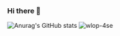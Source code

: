 ### Hi there 👋

![Anurag's GitHub stats](https://github-readme-stats.vercel.app/api?username=anuraghazra&show_icons=true&theme=radical)
![wlop-4se](https://user-images.githubusercontent.com/95224307/164218881-1506ea6d-5bc1-4735-a04c-58dc0cbc0b7e.jpg)



<!--
**duchuys31/duchuys31** is a ✨ _special_ ✨ repository because its `README.md` (this file) appears on your GitHub profile.

Here are some ideas to get you started:
![wlop-21se (1)](https://user-images.githubusercontent.com/95224307/164217980-bb68d72a-fa7f-440b-9849-aabe641af57b.jpg)

- 🔭 I’m currently working on ...
- 🌱 I’m currently learning ...
- 👯 I’m looking to collaborate on ...
- 🤔 I’m looking for help with ...
- 💬 Ask me about ...
- 📫 How to reach me: ...
- 😄 Pronouns: ...
- ⚡ Fun fact: ...
-->
